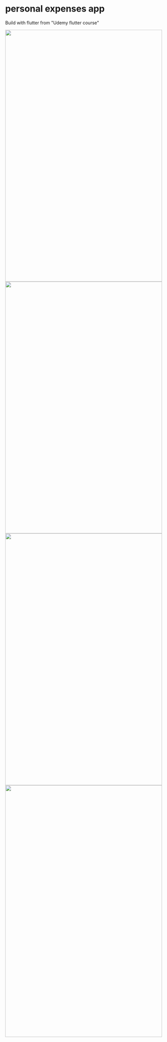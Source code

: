 # personal expenses app
Build with flutter 
from "Udemy flutter course"

<img src="https://raw.github.com/oussamabng/Personal-Expenses/master/Pictures/1.png" width="500" height="800">

<img src="https://raw.github.com/oussamabng/Personal-Expenses/master/Pictures/2.png" width="500" height="800">

<img src="https://raw.github.com/oussamabng/Personal-Expenses/master/Pictures/3.png" width="500" height="800">

<img src="https://raw.github.com/oussamabng/Personal-Expenses/master/Pictures/4.png" width="500" height="800">
